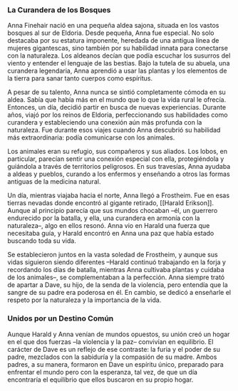 ### La Curandera de los Bosques
Anna Finehair nació en una pequeña aldea sajona, situada en los vastos bosques al sur de Eldoria. Desde pequeña, Anna fue especial. No solo destacaba por su estatura imponente, heredada de una antigua línea de mujeres gigantescas, sino también por su habilidad innata para conectarse con la naturaleza. Los aldeanos decían que podía escuchar los susurros del viento y entender el lenguaje de las bestias. Bajo la tutela de su abuela, una curandera legendaria, Anna aprendió a usar las plantas y los elementos de la tierra para sanar tanto cuerpos como espíritus.

A pesar de su talento, Anna nunca se sintió completamente cómoda en su aldea. Sabía que había más en el mundo que lo que la vida rural le ofrecía. Entonces, un día, decidió partir en busca de nuevas experiencias. Durante años, viajó por los reinos de Eldoria, perfeccionando sus habilidades como curandera y estableciendo una conexión aún más profunda con la naturaleza. Fue durante esos viajes cuando Anna descubrió su habilidad más extraordinaria: podía comunicarse con los animales.

Los animales eran su refugio, sus compañeros y sus aliados. Los lobos, en particular, parecían sentir una conexión especial con ella, protegiéndola y guiándola a través de territorios peligrosos. En sus travesías, Anna ayudaba a aldeas y pueblos, curando a los enfermos y enseñando a otros las formas antiguas de la medicina natural.

Un día, mientras viajaba hacia el norte, Anna llegó a Frostheim. Fue en esas tierras nevadas donde encontró al gigante retirado, [[Harald Erikson]]. Aunque al principio parecía que sus mundos chocaban –él, un guerrero endurecido por la batalla, y ella, una curandera en armonía con la naturaleza–, algo en ellos resonó. Anna vio en Harald una fuerza que necesitaba guía, y Harald encontró en Anna una paz que había estado buscando toda su vida.

Se establecieron juntos en la vasta soledad de Frostheim, y aunque sus vidas siguieron siendo diferentes –Harald continuó trabajando en la forja y recordando los días de batalla, mientras Anna cultivaba plantas y cuidaba de los animales–, se complementaban a la perfección. Anna siempre trató de apartar a Dave, su hijo, de la senda de la violencia, pero entendía que la sangre de su padre era poderosa en él. En cambio, se dedicó a enseñarle el respeto por la naturaleza y la importancia de la vida.

### Unidos por un Destino Común

Aunque Harald y Anna venían de mundos opuestos, su unión creó un hogar en el que dos fuerzas –la violencia y la paz– convivían en equilibrio. El carácter de Dave es un reflejo de ese contraste: la furia y el poder de su padre, mezclados con la sabiduría y la compasión de su madre. Ambos padres, a su manera, formaron en Dave un espíritu único, preparado para enfrentar el mundo pero con la esperanza, tal vez, de que un día encontraría el equilibrio que ellos buscaron en su propio hogar.